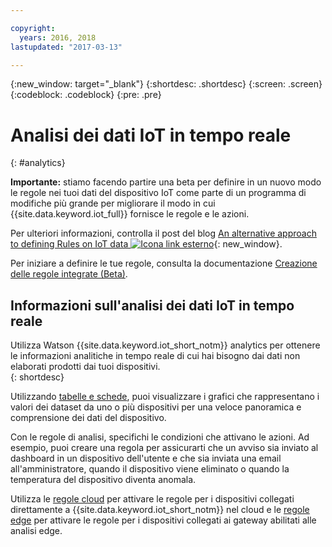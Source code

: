 ```yaml
---

copyright:
  years: 2016, 2018
lastupdated: "2017-03-13"

---
```


{:new_window: target="_blank"}
{:shortdesc: .shortdesc}
{:screen: .screen}
{:codeblock: .codeblock}
{:pre: .pre}


# Analisi dei dati IoT in tempo reale
{: #analytics}  

**Importante:** stiamo facendo partire una beta per definire in un nuovo modo le regole nei tuoi dati del dispositivo IoT come parte
di un programma di modifiche più grande per migliorare il modo in cui {{site.data.keyword.iot_full}} fornisce le regole e le azioni.

Per ulteriori informazioni, controlla il post del blog [An alternative approach to defining Rules on IoT data ![Icona link esterno](../../icons/launch-glyph.svg "Icona link esterno")](https://developer.ibm.com/iotplatform/2018/03/01/alternative-approach-defining-rules-iot-data/){: new_window}.

Per iniziare a definire le tue regole, consulta la documentazione [Creazione delle regole integrate (Beta)](information_management/im_rules.html).

## Informazioni sull'analisi dei dati IoT in tempo reale

Utilizza Watson {{site.data.keyword.iot_short_notm}} analytics per ottenere le informazioni analitiche in tempo reale di cui hai bisogno dai dati non elaborati prodotti dai tuoi dispositivi.  
{: shortdesc}

Utilizzando [tabelle e schede](data_visualization.html), puoi visualizzare i grafici che rappresentano i valori dei dataset da uno o più dispositivi per una veloce panoramica e comprensione dei dati del dispositivo.

Con le regole di analisi, specifichi le condizioni che attivano le azioni. Ad esempio, puoi creare una regola per assicurarti che un avviso sia inviato al dashboard in un dispositivo dell'utente e che sia inviata una email all'amministratore, quando il dispositivo viene eliminato o quando la temperatura del dispositivo diventa anomala.

Utilizza le [regole cloud](cloud_analytics.html) per attivare le regole per i dispositivi collegati direttamente a {{site.data.keyword.iot_short_notm}} nel cloud e le [regole edge](edge_analytics.html) per attivare le regole per i dispositivi collegati ai gateway abilitati alle analisi edge.
